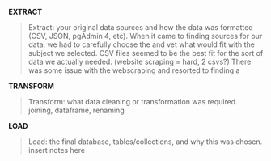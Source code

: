 
**EXTRACT**
> Extract: your original data sources and how the data was formatted (CSV, JSON, pgAdmin 4, etc).
    When it came to finding sources for our data, we had to carefully choose the and vet what would fit with the subject we selected. CSV files seemed to be the best fit for the sort of data we actually needed. 
    (website scraping = hard, 2 csvs?)
    There was some issue with the webscraping and resorted to finding a 

**TRANSFORM**
> Transform: what data cleaning or transformation was required.
    joining, dataframe, renaming

**LOAD**
> Load: the final database, tables/collections, and why this was chosen.
    insert notes here